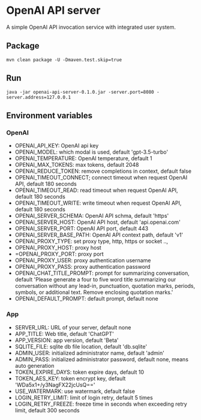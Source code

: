 # OpenAI API server

A simple OpenAI API invocation service with integrated user system.

## Package

```shell
mvn clean package -U -Dmaven.test.skip=true 
```

## Run

```shell
java -jar openai-api-server-0.1.0.jar -server.port=8080 -server.address=127.0.0.1
```

## Environment variables

### OpenAI

- OPENAI_API_KEY: OpenAI api key
- OPENAI_MODEL: which modal is used, default 'gpt-3.5-turbo'
- OPENAI_TEMPERATURE: OpenAI temperature, default 1
- OPENAI_MAX_TOKENS: max tokens, default 2048
- OPENAI_REDUCE_TOKEN: remove completions in context, default false
- OPENAI_TIMEOUT_CONNECT; connect timeout when request OpenAI API, default 180 seconds
- OPENAI_TIMEOUT_READ: read timeout when request OpenAI API, default 180 seconds
- OPENAI_TIMEOUT_WRITE: write timeout when request OpenAI API, default 180 seconds
- OPENAI_SERVER_SCHEMA: OpenAI API schma, default 'https'
- OPENAI_SERVER_HOST: OpenAI API host, default 'api.openai.com'
- OPENAI_SERVER_PORT: OpenAI API port, default 443
- OPENAI_SERVER_BASE_PATH: OpenAI API context path, default 'v1'
- OPENAI_PROXY_TYPE: set proxy type, http, https or socket ..,
- OPENAI_PROXY_HOST: proxy host
- =OPENAI_PROXY_PORT: proxy port
- OPENAI_PROXY_USER: proxy authentication username
- OPENAI_PROXY_PASS: proxy authentication password
- OPENAI_CHAT_TITLE_PROMPT: prompt for summarizing conversation, default 'Please generate a four to five word title summarizing our conversation without any lead-in, punctuation, quotation marks, periods, symbols, or additional text. Remove enclosing quotation marks.'
- OPENAI_DEFAULT_PROMPT: default prompt, default none

### App

- SERVER_URL: URL of your server, default none
- APP_TITLE: Web title, default 'ChatGPT'
- APP_VERSION: app version, default 'Beta'
- SQLITE_FILE: sqlite db file location, default 'db.sqlite'
- ADMIN_USER: initialized administrator name, default 'admin'
- ADMIN_PASS: initialized administrator password, default none, means auto generation
- TOKEN_EXPIRE_DAYS: token expire days, default 10
- TOKEN_AES_KEY: token encrypt key, default 'WDa5x1+/y3NagFX22jcUsQ=='
- USE_WATERMARK: use watermark, default false
- LOGIN_RETRY_LIMIT: limit of login retry, default 5 times
- LOGIN_RETRY_FREEZE: freeze time in seconds when exceeding retry limit, default 300 seconds


